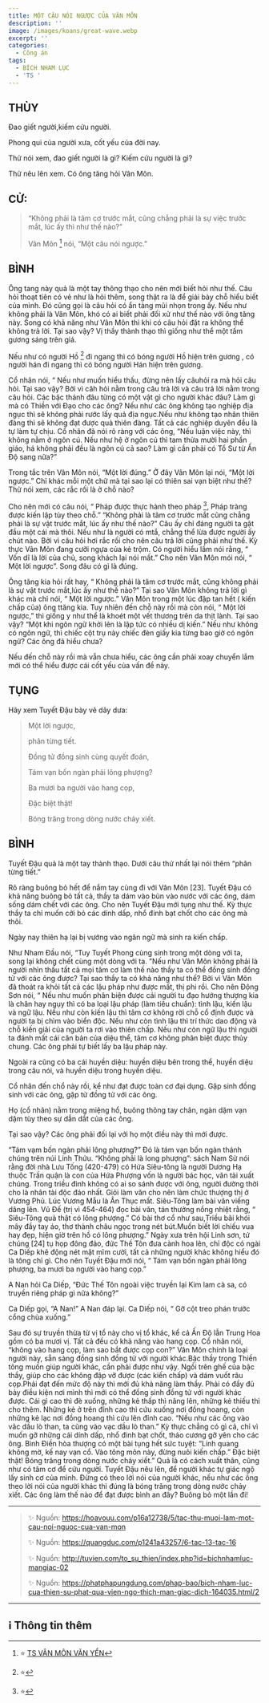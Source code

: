 ```yaml
---
title: MỘT CÂU NÓI NGƯỢC CỦA VÂN MÔN
description: ''
image: /images/koans/great-wave.webp
excerpt: ''
categories:
  - Công án
tags:
  - BÍCH NHAM LỤC
  - 'TS '
---
```


## THÙY

Đao giết người,kiếm cứu người.

Phong qui của người xưa, cốt yếu của đời nay.

Thử nói xem, đao giết người là gì? Kiếm cứu người là gì?

Thử nêu lên xem. Có ông tăng hỏi Vân Môn.

## CỬ:

> “Không phải là tâm cơ trước mắt, cũng chẳng phải là sự việc trước mắt, lúc ấy thì như thế nào?”
>
> Vân Môn [^1] nói, “Một câu nói ngược.”

## BÌNH

Ông tang này quả là một tay thông thạo cho nên mới biết hỏi như thế. Câu hỏi thoạt tiên có vẻ như là hỏi thêm, song thật ra là để giải bày chỗ hiểu biết của mình. Đó cũng gọi là câu hỏi có ẩn tàng mũi nhọn trong ấy. Nếu như không phải là Vân Môn, khó có ai biết phải đối xử như thế nào với ông tăng này. Song có khả năng như Vân Môn thì khi có câu hỏi đặt ra không thể không trả lời. Tại sao vậy? Vị thầy thành thạo thì giống như thể một tấm gương sáng trên giá.

Nếu như có người Hồ [^21] đi ngang thì có bóng người Hồ hiện trên gương , có người hán đi ngang thì có bóng người Hán hiện trên gương.

Cổ nhân nói, “ Nếu như muốn hiểu thấu, đừng nên lấy câuhỏi ra mà hỏi câu hỏi. Tại sao vậy? Bởi vì câh hỏi nằm trong câu trả lời và câu trả lời nằm trong câu hỏi. Các bậc thánh đâu từng có một vật gì cho người khác đâu? Làm gì mà có Thiền với Đạo cho các ông? Nếu như các ông không tạo nghiệp địa ngục thì sẽ không phải rước lấy quả địa ngục.Nếu như không tạo nhân thiên đàng thì sẽ không đạt được quả thiên đàng. Tất cả các nghiệp duyên đều là tự làm tự chịu. Cổ nhân đã nói rõ ràng với các ông, “Nếu luận việc này, thì không nằm ở ngôn cú. Nếu như hệ ở ngôn cú thì tam thừa mười hai phần giáo, há không phải đều là ngôn cú cả sao? Làm gì cần phải có Tổ Sư từ Ấn Độ sang nữa?”

Trong tắc trên Vân Môn nói, “Một lời đúng.” Ở đây Vân Môn lại nói, “Một lời ngược.” Chỉ khác mỗi một chữ mà tại sao lại có thiên sai vạn biệt như thế? Thử nói xem, các rắc rối là ở chỗ nào?

Cho nên mới có câu nói, “ Pháp được thực hành theo pháp [^22], Pháp tràng được kiến lập tùy theo chỗ.” “Không phải là tâm cơ trước mắt cũng chẳng phải là sự vật trước mắt, lúc ấy như thế nào?” Câu ấy chỉ đáng người ta gật đầu một cái mà thôi. Nếu như là người có mtắ, chẳng thể lừa được người ấy chút nào. Bởi vì câu hỏi hơi rắc rối cho nên câu trả lời cũng phải như thế. Kỳ thực Vân Môn đang cưỡi ngựa của kẻ trộm. Có người hiểu lầm nói rằng, “ Vốn dĩ là lời của chủ, song khách lại nói mất.” Cho nên Vân Môn mói nói, “ Một lời ngược”. Song đâu có gì là đúng.

Ông tăng kia hỏi rất hay, “ Không phải là tâm cơ trước mắt, cũng không phải là sự vật trước mắt,lúc ấy như thế nào?” Tại sao Vân Môn không trả lời gì khác mà chỉ nói, “ Một lời ngược.” Vân Môn trong một lúc đập tan hết ( kiến chấp của) ông ttăng kia. Tuy nhiên đến chỗ này rồi mà còn nói, “ Một lời ngược,” thì giống y như thể là khoét một vết thương trên da thịt lành. Tại sao vậy? “Một khi ngôn ngữ khởi lên là lập tức có nhiều dị kiến.” Nếu như không có ngôn ngữ, thì chiếc cột trụ này chiếc đèn giấy kia từng bao giờ có ngôn ngữ? Các ông đã hiểu chưa?

Nếu đến chỗ này rồi mà vẫn chưa hiểu, các ông cần phải xoay chuyển lắm mới có thể hiểu được cái cốt yếu của vấn đề này.

## TỤNG

Hãy xem Tuyết Đậu bày vẽ dây dưa:

> Một lời ngược,
>
> phân từng tiết.
>
> Đồng tử đồng sinh cùng quyết đoán,
>
> Tám vạn bốn ngàn phải lông phượng?
>
> Ba mươi ba người vào hang cọp,
>
> Đặc biệt thật!
>
> Bóng trăng trong dòng nước chảy xiết.

## BÌNH

Tuyết Đậu quả là một tay thành thạo. Dưới câu thứ nhất lại nói thêm “phân từng tiết.”

Rõ ràng buông bỏ hết để nắm tay cùng đi với Vân Môn [23]. Tuyết Đậu có khả năng buông bỏ tất cả, thầy ta dám vào bùn vào nước với các ông, dám sống dám chết với các ông. Cho nên Tuyết Đậu mới tụng như thế. Kỳ thực thầy ta chỉ muốn cởi bỏ các dính dấp, nhổ đinh bạt chốt cho các ông mà thôi.

Ngày nay thiên hạ lại bị vướng vào ngân ngữ mà sinh ra kiến chấp.

Như Nham Đầu nói, “Tuy Tuyết Phong cùng sinh trong một dòng với ta, song lại không chết cùng một dòng với ta. ”Nếu như Vân Môn không phải là người nhìn thấu tất cả mọi tâm cơ làm thế nào thầy ta có thể đồng sinh đồng tử với các ông được? Tại sao thầy ta có khả năng như thế? Bởi vì Vân Môn đã thoát ra khỏi tất cả các lậu pháp như được mất, thị phi rồi. Cho nên Động Sơn nói, “ Nếu như muốn phân biện được cái người tu đạo hướng thượng kia là chân hay ngụy thì có ba loại lậu pháp (làm tiêu chuẩn): tình lậu, kiến lậu và ngữ lậu. Nếu như còn kiến lậu thì tâm cơ không rời chỗ cổ định được và người ta bị chìm vào biển độc. Nếu như còn tình lậu thì trí thức dao động và chỗ kiến giải của người ta rơi vào thiên chấp. Nếu như còn ngữ lậu thì người ta đánh mất cái căn bản của diệu thể, tâm cơ không phân biệt được thủy chung. Các ông phải tự biết lấy ba lậu pháp này.

Ngoài ra cũng có ba cái huyền diệu: huyền diệu bên trong thể, huyền diệu trong câu nói, và huyền diệu trong huyền diệu.

Cổ nhân đến chổ này rồi, kể như đạt được toàn cơ đại dụng. Gặp sinh đồng sinh với các ông, gặp tử đồng tử với các ông.

Họ (cổ nhân) nằm trong miệng hổ, buông thõng tay chân, ngàn dặm vạn dặm tùy theo sự dẫn dắt của các ông.

Tại sao vậy? Các ông phải đối lại với họ một điều này thì mới được.

“Tám vạm bốn ngàn phải lông phượng?” Đó là tám vạn bốn ngàn thánh chúng trên núi Linh Thứu. “Không phải là long phượng”: sách Nam Sử nói rằng đời nhà Lưu Tống (420-479) có Hứa Siêu-tông là người Dương Hạ thuộc Trần quận là con của Hứa Phượng vốn là người bác học, văn tài xuất chúng. Trong triều đình không có ai so sánh được với ông, người đường thời cho là nhân tài độc đáo nhất. Giỏi làm văn cho nên làm chức thượng thị ở Vương Phủ. Lúc Vương Mẫu là Ân Thục mất. Siêu-Tông làm bài văn viếng dâng lên. Vũ Đế (trị vì 454-464) đọc bài văn, tán thưởng nồng nhiệt rằng, “ Siêu-Tông quả thật có lông phượng.” Có bài thơ cổ như sau,Triều bãi khói mây đầy tay áo, thơ thành châu ngọc trong nét bút.Muốn biết lời chiếu vua hay đẹp, hiện giờ trên hồ có lông phượng.” Ngày xưa trên hội Linh sơn, tứ chúng [24] tụ họp đông đảo, đức Thế Tôn đưa cành hoa lên, chỉ độc có ngài Ca Diếp khẽ động nét mặt mĩm cười, tất cả những người khác không hiểu đó là tông chỉ gì. Cho nên Tuyết Đậu mới nói, “ Tám vạn bốn ngàn phải lông phượng, ba mươi ba người vào hang cọp.”

A Nan hỏi Ca Diếp, “Đức Thế Tôn ngoài việc truyền lại Kim lam cà sa, có truyền riêng pháp gì nữa không?”

Ca Diếp gọi, “A Nan!” A Nan đáp lại. Ca Diếp nói, “ Gỡ cột treo phán trước cổng chùa xuống.”

Sau đó sự truyền thừa từ vị tổ này cho vị tổ khác, kể cả Ấn Độ lẫn Trung Hoa gồm có ba mươi vị. Tất cả đều có khả năng vào hang cọp. Cổ nhân nói, “không vào hang cọp, làm sao bắt được cọp con?” Vân Môn chính là loại người này, sẵn sàng đồng sinh đồng tử với người khác.Bậc thầy trong Thiền tông muốn giúp người khác, cần phải được như vậy. Ngồi trên ghế của bậc thầy, giúp cho các không đập vỡ được (các kiến chấp) và dám vuốt râu cọp.Phải đạt đến mức độ này thì mới đủ khả năng làm thầy. Phải có đầy đủ bảy điều kiện nơi mình thì mới có thể đồng sinh đồng tử với người khác được. Cái gì cao thì đè xuống, những kẻ thấp thì nâng lên, những kẻ thiếu thì cho thêm. Những kẻ ở trên đỉnh cao thì cứu xuống nơi đồng hoang, còn những kẻ lạc nơi đồng hoang thì cứu lên đỉnh cao. “Nếu như các ông vào vãc dầu lò than, ta cũng vào vạc dầu lò than.” Kỳ thực chẳng có gì cả, chỉ vì muốn gỡ những cái dính dấp, nhổ đinh bạt chốt, tháo cương gỡ yên cho các ông. Bình Điền hòa thượng có một bài tụng hết sức tuyệt: “Linh quang không mờ, kế nay vạn cổ. Vào tông môn này, đừng nuôi kiến chấp.” Đặc biệt thật! Bóng trăng trong dòng nước chảy xiết.” Quả là có cách xuất thân, cũng như có tâm cơ để cứu người. Tuyết Đậu nêu lên, để người khác tự giác ngộ lấy sinh cơ của mình. Đừng có theo lời nói của người khác, nếu như các ông theo lời nói của người khác thì đúng là bóng trăng trong dòng nước chảy xiết. Các ông làm thế nào để đạt được bình an đây? Buông bỏ một lần đi!

<hr class="blog-rule" />

> ✨ Nguồn: https://hoavouu.com/p16a12738/5/tac-thu-muoi-lam-mot-cau-noi-nguoc-cua-van-mon
>
> ✨ Nguồn: https://quangduc.com/p1241a43257/6-tac-13-tac-16
>
> ✨ Nguồn: http://tuvien.com/to_su_thien/index.php?id=bichnhamluc-mangiac-02
>
> ✨ Nguồn: https://phatphapungdung.com/phap-bao/bich-nham-luc-cua-thien-su-phat-qua-vien-ngo-thich-man-giac-dich-164035.html/2

<hr class="blog-rule" />

## ℹ️ Thông tin thêm

[^1]: ⭐️ <a href="https://blog.phapthihoi.org/gt-member/ts-van-mon-van-yen/" target="_blank">TS VÂN MÔN VĂN YỂN</a>

[^21]: ⭐️

[^22]: ⭐️

[^23]: ⭐️
